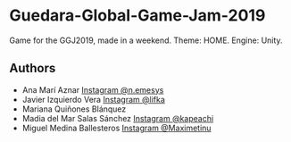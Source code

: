# Guedara-Global-Game-Jam-2019
Game for the GGJ2019, made in a weekend. Theme: HOME. Engine: Unity.

## Authors
* Ana Marí Aznar [Instagram @n.emesys](https://www.instagram.com/n.emesys)
* Javier Izquierdo Vera [Instagram @lifka](https://www.github.com/lifka)
* Mariana Quiñones Blánquez 
* Madia del Mar Salas Sánchez [Instagram @kapeachi](https://www.instagram.com/kapeachi)
* Miguel Medina Ballesteros [Instagram @Maximetinu](https://www.github.com/maximetinu)
